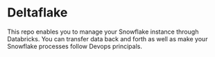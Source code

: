# Deltaflake
This repo enables you to manage your Snowflake instance through Databricks. You can transfer data back and forth as well as make your Snowflake processes follow Devops principals.
